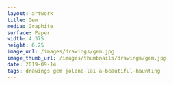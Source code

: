 ```yaml
---
layout: artwork
title: Gem
media: Graphite
surface: Paper
width: 4.375
height: 6.25
image_url: /images/drawings/gem.jpg
image_thumb_url: /images/thumbnails/drawings/gem.jpg
date: 2019-09-14 
tags: drawings gem jolene-lai a-beautiful-haunting
---
```


